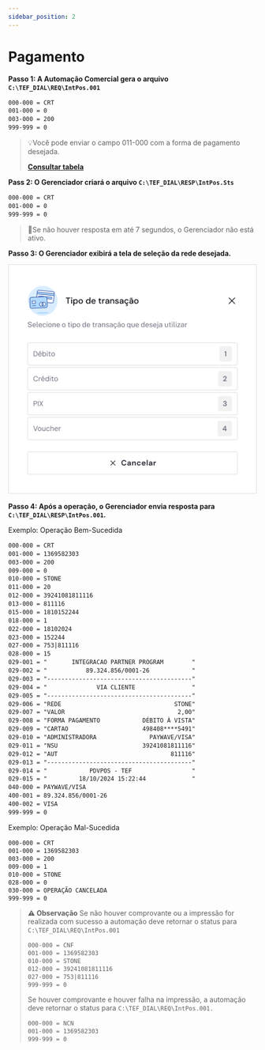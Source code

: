 ```yaml
---
sidebar_position: 2
---
```


# Pagamento

**Passo 1: A Automação Comercial gera o arquivo `C:\TEF_DIAL\REQ\IntPos.001`**

```txt
000-000 = CRT
001-000 = 0
003-000 = 200
999-999 = 0
```

> 💡Você pode enviar o campo 011-000 com a forma de pagamento desejada.
>
>  [**Consultar tabela**](./introducao.md)

**Pass 2: O Gerenciador criará o arquivo `C:\TEF_DIAL\RESP\IntPos.Sts`** 

```txt
000-000 = CRT
001-000 = 0
999-999 = 0
```
> 🚨Se não houver resposta em até 7 segundos, o Gerenciador não está ativo.

**Passo 3: O Gerenciador exibirá a tela de seleção da rede desejada.**

![alt text](<Quatidade de parcelas.png>)

**Passo 4: Após a operação, o Gerenciador envia resposta para `C:\TEF_DIAL\RESP\IntPos.001`.**

Exemplo: Operação Bem-Sucedida

```txt
000-000 = CRT
001-000 = 1369582303
003-000 = 200
009-000 = 0
010-000 = STONE
011-000 = 20
012-000 = 39241081811116
013-000 = 811116
015-000 = 1810152244
018-000 = 1
022-000 = 18102024
023-000 = 152244
027-000 = 753|811116
028-000 = 15
029-001 = "       INTEGRACAO PARTNER PROGRAM        "
029-002 = "           89.324.856/0001-26            "
029-003 = "-----------------------------------------"
029-004 = "              VIA CLIENTE                "
029-005 = "-----------------------------------------"
029-006 = "REDE                                STONE"
029-007 = "VALOR                                2,00"
029-008 = "FORMA PAGAMENTO            DÉBITO À VISTA"
029-009 = "CARTAO                     498408****5491"
029-010 = "ADMINISTRADORA               PAYWAVE/VISA"
029-011 = "NSU                        39241081811116"
029-012 = "AUT                                811116"
029-013 = "-----------------------------------------"
029-014 = "            PDVPOS - TEF                 "
029-015 = "         18/10/2024 15:22:44             "
040-000 = PAYWAVE/VISA
400-001 = 89.324.856/0001-26
400-002 = VISA
999-999 = 0
```

Exemplo: Operação Mal-Sucedida

```
000-000 = CRT
001-000 = 1369582303
003-000 = 200
009-000 = 1
010-000 = STONE
028-000 = 0
030-000 = OPERAÇÃO CANCELADA
999-999 = 0
```

>**⚠️ Observação**
>Se não houver comprovante ou a impressão for realizada com sucesso a automação deve retornar o status para
`C:\TEF_DIAL\REQ\IntPos.001`
>```
>000-000 = CNF
>001-000 = 1369582303
>010-000 = STONE
>012-000 = 39241081811116
>027-000 = 753|811116
>999-999 = 0
>```
>Se houver comprovante e houver falha na impressão, a automação deve retornar o status para
`C:\TEF_DIAL\REQ\IntPos.001.`
>```
>000-000 = NCN
>001-000 = 1369582303
>999-999 = 0
>```